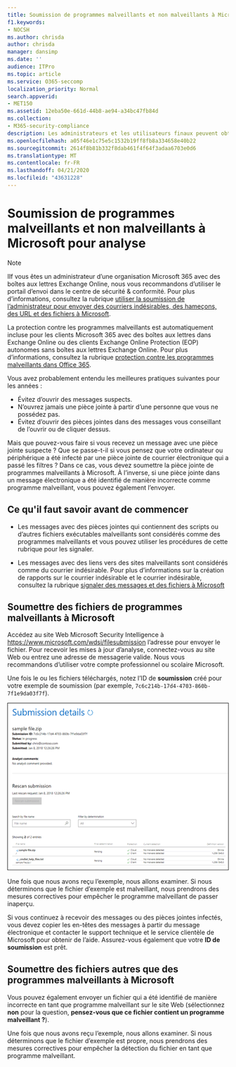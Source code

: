 ```yaml
---
title: Soumission de programmes malveillants et non malveillants à Microsoft pour analyse
f1.keywords:
- NOCSH
ms.author: chrisda
author: chrisda
manager: dansimp
ms.date: ''
audience: ITPro
ms.topic: article
ms.service: O365-seccomp
localization_priority: Normal
search.appverid:
- MET150
ms.assetid: 12eba50e-661d-44b8-ae94-a34bc47fb84d
ms.collection:
- M365-security-compliance
description: Les administrateurs et les utilisateurs finaux peuvent obtenir des informations sur l’envoi de programmes malveillants non détectés ou de pièces jointes mal identifiées dans Exchange Online ou Exchange Online Protection.
ms.openlocfilehash: a05f46e1c75e5c1532b19ff8fb8a334658e40b22
ms.sourcegitcommit: 2614f8b81b332f8dab461f4f64f3adaa6703e0d6
ms.translationtype: MT
ms.contentlocale: fr-FR
ms.lasthandoff: 04/21/2020
ms.locfileid: "43631228"
---
```

# <a name="submit-malware-and-non-malware-to-microsoft-for-analysis"></a>Soumission de programmes malveillants et non malveillants à Microsoft pour analyse

> [!NOTE]
> IIf vous êtes un administrateur d’une organisation Microsoft 365 avec des boîtes aux lettres Exchange Online, nous vous recommandons d’utiliser le portail d’envoi dans le centre de sécurité & conformité. Pour plus d’informations, consultez la rubrique [utiliser la soumission de l’administrateur pour envoyer des courriers indésirables, des hameçons, des URL et des fichiers à Microsoft](admin-submission.md).

La protection contre les programmes malveillants est automatiquement incluse pour les clients Microsoft 365 avec des boîtes aux lettres dans Exchange Online ou des clients Exchange Online Protection (EOP) autonomes sans boîtes aux lettres Exchange Online. Pour plus d’informations, consultez la rubrique [protection contre les programmes malveillants dans Office 365](anti-malware-protection.md).

Vous avez probablement entendu les meilleures pratiques suivantes pour les années :

- Évitez d’ouvrir des messages suspects.
- N’ouvrez jamais une pièce jointe à partir d’une personne que vous ne possédez pas.
- Évitez d’ouvrir des pièces jointes dans des messages vous conseillant de l’ouvrir ou de cliquer dessus.

Mais que pouvez-vous faire si vous recevez un message avec une pièce jointe suspecte ? Que se passe-t-il si vous pensez que votre ordinateur ou périphérique a été infecté par une pièce jointe de courrier électronique qui a passé les filtres ? Dans ce cas, vous devez soumettre la pièce jointe de programmes malveillants à Microsoft. À l’inverse, si une pièce jointe dans un message électronique a été identifié de manière incorrecte comme programme malveillant, vous pouvez également l’envoyer.

## <a name="what-do-you-need-to-know-before-you-begin"></a>Ce qu'il faut savoir avant de commencer

- Les messages avec des pièces jointes qui contiennent des scripts ou d’autres fichiers exécutables malveillants sont considérés comme des programmes malveillants et vous pouvez utiliser les procédures de cette rubrique pour les signaler.

- Les messages avec des liens vers des sites malveillants sont considérés comme du courrier indésirable. Pour plus d’informations sur la création de rapports sur le courrier indésirable et le courrier indésirable, consultez la rubrique [signaler des messages et des fichiers à Microsoft](report-junk-email-messages-to-microsoft.md)

## <a name="submit-malware-files-to-microsoft"></a>Soumettre des fichiers de programmes malveillants à Microsoft

Accédez au site Web Microsoft Security Intelligence à <https://www.microsoft.com/wdsi/filesubmission> l’adresse pour envoyer le fichier. Pour recevoir les mises à jour d’analyse, connectez-vous au site Web ou entrez une adresse de messagerie valide. Nous vous recommandons d’utiliser votre compte professionnel ou scolaire Microsoft.

Une fois le ou les fichiers téléchargés, notez l’ID de **soumission** créé pour votre exemple de soumission (par exemple, `7c6c214b-17d4-4703-860b-7f1e9da03f7f`).

![Détails de la soumission affichés sur le site Windows Defender Security Intelligence](../../media/EOP-Malware-Protection-Center.png)

Une fois que nous avons reçu l’exemple, nous allons examiner. Si nous déterminons que le fichier d’exemple est malveillant, nous prendrons des mesures correctives pour empêcher le programme malveillant de passer inaperçu.

Si vous continuez à recevoir des messages ou des pièces jointes infectés, vous devez copier les en-têtes des messages à partir du message électronique et contacter le support technique et le service clientèle de Microsoft pour obtenir de l’aide. Assurez-vous également que votre **ID de soumission** est prêt.

## <a name="submit-non-malware-files-to-microsoft"></a>Soumettre des fichiers autres que des programmes malveillants à Microsoft

Vous pouvez également envoyer un fichier qui a été identifié de manière incorrecte en tant que programme malveillant sur le site Web (sélectionnez **non** pour la question, **pensez-vous que ce fichier contient un programme malveillant ?**).

Une fois que nous avons reçu l’exemple, nous allons examiner. Si nous déterminons que le fichier d’exemple est propre, nous prendrons des mesures correctives pour empêcher la détection du fichier en tant que programme malveillant.
